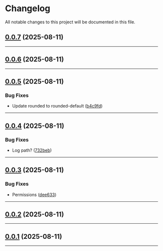 <!--- BEGIN HEADER -->
# Changelog

All notable changes to this project will be documented in this file.
<!--- END HEADER -->

## [0.0.7](https://github.com/astuteo-llc/astuteo-sh-scripts/compare/v0.0.6...v0.0.7) (2025-08-11)


---

## [0.0.6](https://github.com/astuteo-llc/astuteo-sh-scripts/compare/v0.0.5...v0.0.6) (2025-08-11)


---

## [0.0.5](https://github.com/astuteo-llc/astuteo-sh-scripts/compare/v0.0.4...v0.0.5) (2025-08-11)

### Bug Fixes

* Update rounded to rounded-default ([b4c9fd](https://github.com/astuteo-llc/astuteo-sh-scripts/commit/b4c9fdf06360afef6a23703f4cc5b6d939edb634))


---

## [0.0.4](https://github.com/astuteo-llc/astuteo-sh-scripts/compare/v0.0.3...v0.0.4) (2025-08-11)

### Bug Fixes

* Log path? ([732beb](https://github.com/astuteo-llc/astuteo-sh-scripts/commit/732bebdbb855622231ec11261ba455c538bfac2f))


---

## [0.0.3](https://github.com/astuteo-llc/astuteo-sh-scripts/compare/v0.0.2...v0.0.3) (2025-08-11)

### Bug Fixes

* Permissions ([dee633](https://github.com/astuteo-llc/astuteo-sh-scripts/commit/dee633c3335cedf0efffbfabc94c58dc11efd5c4))


---

## [0.0.2](https://github.com/astuteo-llc/astuteo-sh-scripts/compare/v0.0.1...v0.0.2) (2025-08-11)


---

## [0.0.1](https://github.com/astuteo-llc/astuteo-sh-scripts/compare/0.0.0...v0.0.1) (2025-08-11)


---

